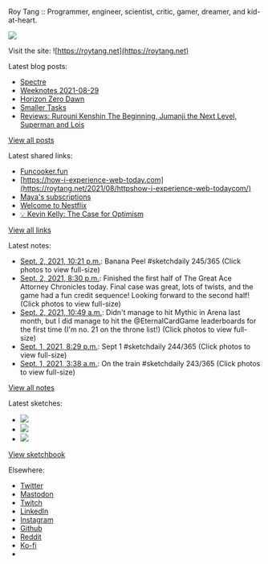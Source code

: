 Roy Tang :: Programmer, engineer, scientist, critic, gamer, dreamer, and kid-at-heart.

![](https://roytang.net/static/img/profile.jpg)

Visit the site: ![https://roytang.net](https://roytang.net)

Latest blog posts:

- [Spectre](https://roytang.net/2021/09/spectre/)
- [Weeknotes 2021-08-29](https://roytang.net/2021/08/weeknotes-2021-08-29/)
- [Horizon Zero Dawn](https://roytang.net/2021/08/horizon-zero-dawn/)
- [Smaller Tasks](https://roytang.net/2021/08/smaller-tasks/)
- [Reviews: Rurouni Kenshin The Beginning, Jumanji the Next Level, Superman and Lois](https://roytang.net/2021/08/rktb-jtnl-sl/)

[View all posts](https://roytang.net/blog)

Latest shared links:

- [Funcooker.fun](https://roytang.net/2021/08/52eef896e37ef921a0b250864974e14c/)
- [https://how-i-experience-web-today.com](https://roytang.net/2021/08/httpshow-i-experience-web-todaycom/)
- [Maya&#x27;s subscriptions](https://roytang.net/2021/08/mayas-subscriptions/)
- [Welcome to Nestflix](https://roytang.net/2021/08/welcome-to-nestflix/)
- [💡 Kevin Kelly: The Case for Optimism](https://roytang.net/2021/08/kevin-kelly-the-case-for-optimism/)

[View all links](https://roytang.net/links)

Latest notes:

- [Sept. 2, 2021, 10:21 p.m.](https://roytang.net/2021/09/1433434899600449541/): Banana Peel #sketchdaily 245/365 (Click photos to view full-size)
- [Sept. 2, 2021, 8:30 p.m.](https://roytang.net/2021/09/1433407001590071296/): Finished the first half of The Great Ace Attorney Chronicles today. Final case was great, lots of twists, and the game had a fun credit sequence! Looking forward to the second half! (Click photos to view full-size)
- [Sept. 2, 2021, 10:49 a.m.](https://roytang.net/2021/09/1433260717772214272/): Didn&#x27;t manage to hit Mythic in Arena last month, but I did manage to hit the @EternalCardGame leaderboards for the first time (I&#x27;m no. 21 on the throne list!) (Click photos to view full-size)
- [Sept. 1, 2021, 8:29 p.m.](https://roytang.net/2021/09/1433044241735770115/): Sept 1 #sketchdaily 244/365 (Click photos to view full-size)
- [Sept. 1, 2021, 3:38 a.m.](https://roytang.net/2021/09/1432790021124157444/): On the train #sketchdaily 243/365 (Click photos to view full-size)

[View all notes](https://roytang.net/notes)

Latest sketches:


- ![](https://roytang.net/media/cache/78/8a/788ad58dcb5c8f95a7cf4cf4dc4655b5.jpg)
- ![](https://roytang.net/media/cache/0e/b0/0eb0772f8950bf56572dfab7fd7235c5.jpg)
- ![](https://roytang.net/media/cache/3d/8d/3d8d37b5f34c77daa29063ceaa65d5a5.jpg)

[View sketchbook](https://roytang.net/albums/sketchbook)


Elsewhere:

- [Twitter](https://twitter.com/roytang)
- [Mastodon](https://mastodon.technology/@roytang)
- [Twitch](https://twitch.tv/twitchyroy)
- [LinkedIn](https://www.linkedin.com/in/roytang)
- [Instagram](https://instagram.com/roytang0400)
- [Github](https://github.com/roytang)
- [Reddit](https://reddit.com/u/hungryroy)
- [Ko-fi](https://ko-fi.com/roytang)
- [](mailto:hello@roytang.net)